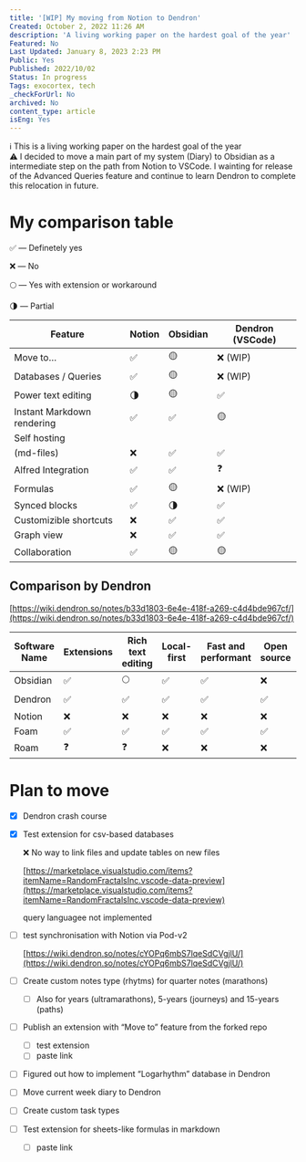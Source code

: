 ```yaml
---
title: '[WIP] My moving from Notion to Dendron'
Created: October 2, 2022 11:26 AM
description: 'A living working paper on the hardest goal of the year'
Featured: No
Last Updated: January 8, 2023 2:23 PM
Public: Yes
Published: 2022/10/02
Status: In progress
Tags: exocortex, tech
_checkForUrl: No
archived: No
content_type: article
isEng: Yes
---
```


<aside>
ℹ️ This is a living working paper on the hardest goal of the year

</aside>

<aside>
⚠️ I decided to move a main part of my system (Diary) to Obsidian as a intermediate step on the path from Notion to VSCode. I wainting for release of the Advanced Queries feature and continue to learn Dendron to complete this relocation in future.

</aside>

# My comparison table

✅ — Definetely yes

❌ — No

🌕 — Yes with extension or workaround

🌗 — Partial

| Feature | Notion | Obsidian | Dendron (VSCode) |
| --- | --- | --- | --- |
| Move to… | ✅ | 🟡  | ❌ (WIP) |
| Databases / Queries | ✅ | 🟡  | ❌ (WIP) |
| Power text editing | 🌗 | 🟡  | ✅ |
| Instant Markdown rendering | ✅ | ✅ | 🟡  |
| Self hosting
(md-files) | ❌ | ✅ | ✅ |
| Alfred Integration | ✅ | ✅ | ❓ |
| Formulas | ✅ | 🟡  | ❌ (WIP) |
| Synced blocks | ✅ | 🌗 | ✅ |
| Customizible shortcuts | ❌ | ✅ | ✅ |
| Graph view | ❌ | ✅ | ✅ |
| Collaboration | ✅ | 🟡  | 🟡  |

## Comparison by Dendron

[https://wiki.dendron.so/notes/b33d1803-6e4e-418f-a269-c4d4bde967cf/](https://wiki.dendron.so/notes/b33d1803-6e4e-418f-a269-c4d4bde967cf/)

| Software Name | Extensions | Rich text editing | Local-first | Fast and performant | Open source | Bi-directional links | Outlining | Flexible Hierarchy |
| --- | --- | --- | --- | --- | --- | --- | --- | --- |
| Obsidian | ✅ | 🌕 | ✅ | ✅ | ❌ | ✅ | 🌕 | ❌ |
| Dendron | ✅ | ✅ | ✅ | ✅ | ✅ | ✅ | ❓ | ✅ |
| Notion | ❌ | ❌ | ❌ | ❌ | ❌ | ✅ | ✅ | ✅ |
| Foam | ✅ | ✅ | ✅ | ✅ | ✅ | ✅ | ❌ | ❌ |
| Roam | ❓ | ❓ | ❌ | ❌ | ❌ | ✅ | ✅ | ❌ |

# Plan to move

- [x]  Dendron crash course
- [x]  Test extension for csv-based databases
    
    ❌ No way to link files and update tables on new files
    
    [https://marketplace.visualstudio.com/items?itemName=RandomFractalsInc.vscode-data-preview](https://marketplace.visualstudio.com/items?itemName=RandomFractalsInc.vscode-data-preview)
    
    query languagee not implemented
    
- [ ]  test synchronisation with Notion via Pod-v2
    
    [https://wiki.dendron.so/notes/cYOPq6mbS7lqeSdCVgjlU/](https://wiki.dendron.so/notes/cYOPq6mbS7lqeSdCVgjlU/)
    
- [ ]  Create custom notes type (rhytms) for quarter notes (marathons)
    - [ ]  Also for years (ultramarathons), 5-years (journeys) and 15-years (paths)
- [ ]  Publish an extension with “Move to” feature from the forked repo
    - [ ]  test extension
    - [ ]  paste link
- [ ]  Figured out how to implement “Logarhythm” database in Dendron
- [ ]  Move current week diary to Dendron
- [ ]  Create custom task types
- [ ]  Test extension for sheets-like formulas in markdown
    - [ ]  paste link